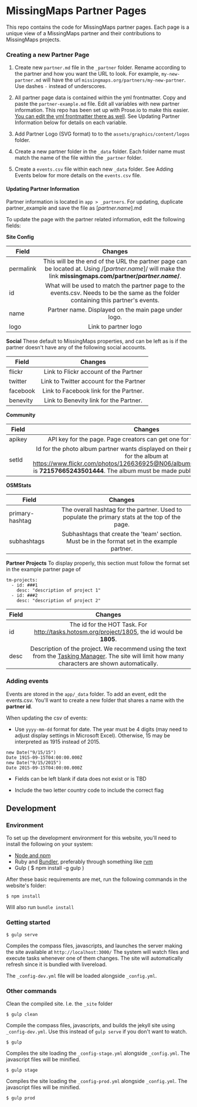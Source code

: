 # MissingMaps Partner Pages

This repo contains the code for MissingMaps partner pages. Each page is a unique view of a MissingMaps partner and their contributions to MissingMaps projects. 
 
### Creating a new Partner Page
 
1. Create new `partner.md` file in the `_partner` folder. Rename according to the partner and how you want the URL to look. For example, `my-new-partner.md` will have the url `missingmaps.org/partners/my-new-partner`. Use dashes `-` instead of underscores. 

2. All partner page data is contained within the yml frontmatter. Copy and paste the `partner-example.md` file. Edit all variables with new partner information. This repo has been set up with Prose.io to make this easier. [You can edit the yml frontmatter there as well](http://prose.io/#MissingMaps/partners/). See Updating Partner Information below for details on each variable.

3. Add Partner Logo (SVG format) to to the `assets/graphics/content/logos` folder.

4. Create a new partner folder in the `_data` folder. Each folder name must match the name of the file within the `_partner` folder.

5. Create a `events.csv` file within each new `_data` folder. See Adding Events below for more details on the `events.csv` file.
 
#### Updating Partner Information
 
Partner information is located in `app > _partners`. For updating, duplicate partner_example and save the file as [_partner.name_].md

To update the page with the partner related information, edit the following fields:

**Site Config**

| Field         | Changes  |
| ------------- |:-------------:|
| permalink      | This will be the end of the URL the partner page can be located at. Using  /[_partner.name_]/ will make the link **missingmaps.com/partner/_partner.name_/**. | 
| id      | What will be used to match the partner page to the events.csv. Needs to be the same as the folder containing this partner's events. | 
| name      | Partner name. Displayed on the main page under logo. | 
| logo      | Link to partner logo      | 

**Social**
These default to MissingMaps properties, and can be left as is if the partner doesn't have any of the following social accounts.

| Field         | Changes  | 
| ------------- |:-------------:|
| flickr | Link to Flickr account of the Partner  |
| twitter | Link to Twitter account for the Partner |
| facebook | Link to Facebook link for the Partner. |
| benevity | Link to Benevity link for the Partner. |

**Community**

| Field         | Changes  |
| ------------- |:-------------:|
| apikey | API key for the page. Page creators can get one for their accounts [here](https://www.flickr.com/services/api/misc.api_keys.html).   |
| setId | Id for the photo album partner wants displayed on their page. For example the id for the album at  https://www.flickr.com/photos/126636925@N06/albums/72157665243501444 is **72157665243501444**. The album must be made public for the api call to work. |

**OSMStats**

| Field         | Changes  | 
| ------------- |:-------------:|
| primary-hashtag | The overall hashtag for the partner. Used to populate the primary stats at the top of the page. |
| subhashtags | Subhashtags that create the 'team' section. Must be in the format set in the example partner.

**Partner Projects**
To display properly, this section must follow the format set in the example partner page of

```
tm-projects:
  - id: ###1
    desc: "description of project 1"
  - id: ###2
    desc: "description of project 2"
```

| Field         | Changes  | 
| ------------- |:-------------:|
| id | The id for the HOT Task. For http://tasks.hotosm.org/project/1805, the id would be **1805**. |
| desc | Description of the project. We recommend using the text from the [Tasking Manager](http://tasks.hotosm.org/). The site will limit how many characters are shown automatically. |

### Adding events
 
Events are stored in the `app/_data` folder. To add an event, edit the events.csv. You'll want to create a new folder that shares a name with the **partner id**.
 
When updating the csv of events:
 
- Use `yyyy-mm-dd` format for date. The year must be 4 digits (may need to adjust display settings in Microsoft Excel). Otherwise, 15 may be interpreted as 1915 instead of 2015.
 
```
new Date("9/15/15")
Date 1915-09-15T04:00:00.000Z
new Date("9/15/2015")
Date 2015-09-15T04:00:00.000Z
```
- Fields can be left blank if data does not exist or is TBD
 
- Include the two letter country code to include the correct flag
 
 
 
## Development
 
### Environment
To set up the development environment for this website, you'll need to install the following on your system:
 
- [Node and npm](http://nodejs.org/)
- Ruby and [Bundler](http://bundler.io/), preferably through something like [rvm](https://rvm.io/)
- Gulp ( $ npm install -g gulp )
 
After these basic requirements are met, run the following commands in the website's folder:
```
$ npm install
```
Will also run `bundle install`
 
### Getting started
 
```
$ gulp serve
```
Compiles the compass files, javascripts, and launches the server making the site available at `http://localhost:3000/`
The system will watch files and execute tasks whenever one of them changes.
The site will automatically refresh since it is bundled with livereload.
 
The `_config-dev.yml` file will be loaded alongside `_config.yml`.
 
### Other commands
Clean the compiled site. I.e. the `_site` folder
```
$ gulp clean
```
 
Compile the compass files, javascripts, and builds the jekyll site using `_config-dev.yml`.
Use this instead of ```gulp serve``` if you don't want to watch.
```
$ gulp
```
 
Compiles the site loading the `_config-stage.yml` alongside `_config.yml`. The javascript files will be minified.
```
$ gulp stage
```
 
Compiles the site loading the `_config-prod.yml` alongside `_config.yml`. The javascript files will be minified.
```
$ gulp prod
```